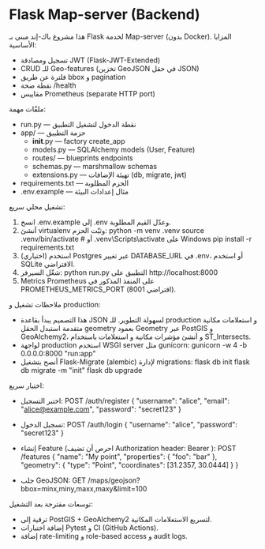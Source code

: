 # Flask Map-server (Backend)

هذا مشروع باك-إند مبني بـ Flask لخدمة Map-server (بدون Docker). المزايا الأساسية:
- تسجيل ومصادقة JWT (Flask-JWT-Extended)
- CRUD للـ Geo-features (تخزين GeoJSON في حقل JSON)
- فلترة عن طريق bbox و pagination
- نقطة صحة /health
- مقاييس Prometheus (separate HTTP port)

ملفّات مهمة:
- run.py — نقطة الدخول لتشغيل التطبيق
- app/ — حزمة التطبيق
  - __init__.py — factory create_app
  - models.py — SQLAlchemy models (User, Feature)
  - routes/ — blueprints endpoints
  - schemas.py — marshmallow schemas
  - extensions.py — تهيئة الإضافات (db, migrate, jwt)
- requirements.txt — الحزم المطلوبة
- .env.example — مثال إعدادات البيئة

تشغيل محلي سريع:
1. انسخ .env.example إلى .env وعدّل القيم المطلوبة.
2. أنشئ virtualenv وثبّت الحزم:
   python -m venv .venv
   source .venv/bin/activate   # أو .venv\Scripts\activate على Windows
   pip install -r requirements.txt
3. (اختياري) استخدم Postgres عبر تغيير DATABASE_URL في .env، أو استخدم SQLite الافتراضي.
4. شغّل السيرفر:
   python run.py
   التطبيق على http://localhost:8000
5. Metrics Prometheus على المنفذ المذكور في PROMETHEUS_METRICS_PORT (افتراضي 8001).

ملاحظات تشغيل و production:
- هذا التصميم يبدأ بقاعدة JSON لسهولة التطوير. للـ production و استعلامات مكانية متقدمة استبدل الحقل geometry بعمود Geometry عبر PostGIS و GeoAlchemy2، و أنشئ مؤشرات مكانية و استعلامات باستخدام ST_Intersects.
- لواجهة production استخدم WSGI server مثل gunicorn:
  gunicorn -w 4 -b 0.0.0.0:8000 "run:app"
- أنصح بتشغيل Flask-Migrate (alembic) لإدارة migrations:
  flask db init
  flask db migrate -m "init"
  flask db upgrade

اختبار سريع:
- اختبر التسجيل:
  POST /auth/register
  { "username": "alice", "email": "alice@example.com", "password": "secret123" }

- تسجيل الدخول:
  POST /auth/login
  { "username": "alice", "password": "secret123" }

- إنشاء Feature (احرص أن تضيف Authorization header: Bearer <token>):
  POST /features
  {
    "name": "My point",
    "properties": { "foo": "bar" },
    "geometry": { "type": "Point", "coordinates": [31.2357, 30.0444] }
  }

- جلب GeoJSON:
  GET /maps/geojson?bbox=minx,miny,maxx,maxy&limit=100

توسعات مقترحة بعد التشغيل:
- ترقية إلى PostGIS + GeoAlchemy2 لتسريع الاستعلامات المكانية.
- إضافة اختبارات Pytest و CI (GitHub Actions).
- إضافة rate-limiting و role-based access و audit logs.
